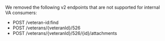 We removed the following v2 endpoints that are not supported for internal VA consumers:

* POST /veteran-id:find
* POST /veterans/{veteranId}/526
* POST /veterans/{veteranId}/526/{id}/attachments